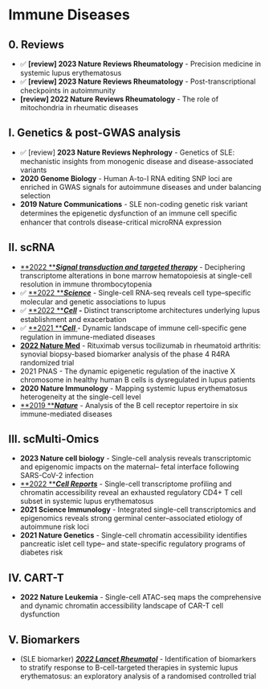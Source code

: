 # Immune Diseases

## 0. Reviews

* ✅  **\[review] 2023 Nature Reviews Rheumatology** - Precision medicine in systemic lupus erythematosus
* ✅  **\[review] 2023 Nature Reviews Rheumatology** - Post-transcriptional checkpoints in autoimmunity&#x20;
* **\[review] 2022 Nature Reviews Rheumatology** - The role of mitochondria in rheumatic diseases

## I. Genetics & post-GWAS analysis

* ✅ \[review] **2023 Nature Reviews Nephrology** - Genetics of SLE: mechanistic insights from monogenic disease and disease-associated variants
* **2020 Genome Biology** - Human A-to-I RNA editing SNP loci are enriched in GWAS signals for autoimmune diseases and under balancing selection
* **2019 Nature Communications** - SLE non-coding genetic risk variant determines the epigenetic dysfunction of an immune cell speciﬁc enhancer that controls disease-critical microRNA expression

## II. scRNA

* [**2022 **_**Signal transduction and targeted therapy**_](https://www.nature.com/articles/s41392-022-01167-9) - Deciphering transcriptome alterations in bone marrow hematopoiesis at single-cell resolution in immune thrombocytopenia
* ✅ [**2022 **_**Science**_](https://pubmed.ncbi.nlm.nih.gov/35389781/) - Single-cell RNA-seq reveals cell type–specific molecular and genetic associations to lupus
* ✅ [**2022 **_**Cell**_](https://www.sciencedirect.com/science/article/pii/S0092867422009242) _**-**_ Distinct transcriptome architectures underlying lupus establishment and exacerbation
* ✅ [**2021 **_**Cell**_ ](https://pubmed.ncbi.nlm.nih.gov/33930287/)- Dynamic landscape of immune cell-specific gene regulation in immune-mediated diseases
* [**2022 Nature Med**](https://www.nature.com/articles/s41591-022-01789-0) - Rituximab versus tocilizumab in rheumatoid arthritis: synovial biopsy-based biomarker analysis of the phase 4 R4RA randomized trial
* 2021 PNAS - The dynamic epigenetic regulation of the inactive X chromosome in healthy human B cells is dysregulated in lupus patients
* **2020 Nature Immunology** - Mapping systemic lupus erythematosus heterogeneity at the single-cell level
* [**2019 **_**Nature**_](https://pubmed.ncbi.nlm.nih.gov/31554970/) - Analysis of the B cell receptor repertoire in six immune-mediated diseases

## III. scMulti-Omics

* **2023 Nature cell biology** - Single-cell analysis reveals transcriptomic and epigenomic impacts on the maternal– fetal interface following SARS-CoV-2 infection
* [**2022 **_**Cell Reports**_](https://pubmed.ncbi.nlm.nih.gov/36351407/) - Single-cell transcriptome profiling and chromatin accessibility reveal an exhausted regulatory CD4+ T cell subset in systemic lupus erythematosus
* **2021 Science Immunology** - Integrated single-cell transcriptomics and epigenomics reveals strong germinal center–associated etiology of autoimmune risk loci
* **2021 Nature Genetics** - Single-cell chromatin accessibility identifies pancreatic islet cell type– and state-specific regulatory programs of diabetes risk

## IV. CART-T

* **2022 Nature Leukemia** - Single-cell ATAC-seq maps the comprehensive and dynamic chromatin accessibility landscape of CAR-T cell dysfunction

## V. Biomarkers

* (SLE biomarker) [_**2022 Lancet Rheumatol**_](https://www.sciencedirect.com/science/article/pii/S2665991322003320?via%3Dihub) - Identification of biomarkers to stratify response to B-cell-targeted therapies in systemic lupus erythematosus: an exploratory analysis of a randomised controlled trial

